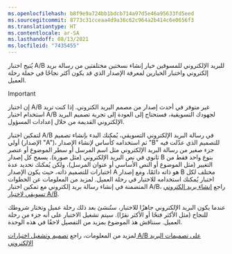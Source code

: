 ```yaml
---
ms.openlocfilehash: b8f9e9a724bb1bdcb714a97d5e46a95633fd5eed
ms.sourcegitcommit: 8773c31cceaa4d9a36c62c964a2b414c6e0656f3
ms.translationtype: HT
ms.contentlocale: ar-SA
ms.lasthandoff: 08/13/2021
ms.locfileid: "7435455"
---
```

يُتيح اختبار A/B للبريد الإلكتروني للمسوقين خيار إنشاء نسختين مختلفتين من رسالة بريد إلكتروني واختبار الخيارين لمعرفة الإصدار الذي قد يكون أكثر نجاحًا في حملة رحلة العميل.

> [!IMPORTANT] 
> إن اختبار A/B غير متوفر في أحدث إصدار من مصمم البريد الكتروني. إذا كنت تريد استخدام اختبار A/B لجهودك التسويقية، فستحتاج إلى العودة إلى تجربة تصميم البريد الإلكتروني القديمة من خلال إعدادات المسؤول. 

لتمكين اختبار A/B في رسالة البريد الإلكتروني التسويقي، يُمكنك البدء بإنشاء تصميم أولي (الإصدار "A")، ثم استخدامه كأساس لإنشاء الإصدار "B" للتصميم الذي عدّلت فيه جزء صغير من رسالة البريد الإلكتروني مثل اسم المرسل أو سطر الموضوع أو عنصر ثانوي في نص البريد الإلكتروني (مثل صورة). يسمح كل إصدار B بنوع واحد فقط من التغيير (مثل الموضوع أو النص الأساسي أو عنوان المرسل)، ولكن يُمكنك تحديد عدة اختبارات للتصميم ذاته، حيث يكون الإصدار A هو ذاته دائمًا، ومع إصدار B مختلف لكل اختبار يُمكنك استخدامه للاختبار في رحلة العميل. لمزيد من المعلومات عن الخطوات المتضمنة في إنشاء رسالة بريد إلكتروني مع تمكين اختبار A/B، راجع [إنشاء بريد إلكتروني تسويقي لاختبار A/B](/dynamics365/marketing/email-a-b-testing?azure-portal=true#create-a-marketing-email-for-ab-testing).

عندما يكون البريد الإلكتروني جاهزًا للاختبار، ستُنشئ بعد ذلك رحلة عميل وتختار شروطك للنجاح (مثل الأكثر فتحًا أو الأكثر نقرًا). سيتم تشغيل الاختبار على أنه جزء من رحلة العميل. سنناقش هذ الموضوع بمزيد من التفصيل لاحقًا في هذه الوحدة.

لمزيد من المعلومات، راجع [تصميم وتشغيل اختبارات A/B على تصميمات البريد الإلكتروني](/dynamics365/marketing/email-a-b-testing?azure-portal=true#create-a-marketing-email-for-ab-testing)
